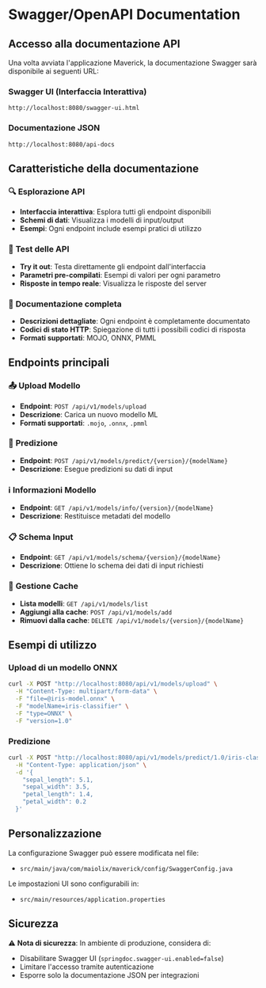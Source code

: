 # Swagger/OpenAPI Documentation

## Accesso alla documentazione API

Una volta avviata l'applicazione Maverick, la documentazione Swagger sarà disponibile ai seguenti URL:

### Swagger UI (Interfaccia Interattiva)
```
http://localhost:8080/swagger-ui.html
```

### Documentazione JSON
```
http://localhost:8080/api-docs
```

## Caratteristiche della documentazione

### 🔍 **Esplorazione API**
- **Interfaccia interattiva**: Esplora tutti gli endpoint disponibili
- **Schemi di dati**: Visualizza i modelli di input/output
- **Esempi**: Ogni endpoint include esempi pratici di utilizzo

### 🧪 **Test delle API**
- **Try it out**: Testa direttamente gli endpoint dall'interfaccia
- **Parametri pre-compilati**: Esempi di valori per ogni parametro
- **Risposte in tempo reale**: Visualizza le risposte del server

### 📖 **Documentazione completa**
- **Descrizioni dettagliate**: Ogni endpoint è completamente documentato
- **Codici di stato HTTP**: Spiegazione di tutti i possibili codici di risposta
- **Formati supportati**: MOJO, ONNX, PMML

## Endpoints principali

### 📤 **Upload Modello**
- **Endpoint**: `POST /api/v1/models/upload`
- **Descrizione**: Carica un nuovo modello ML
- **Formati supportati**: `.mojo`, `.onnx`, `.pmml`

### 🔮 **Predizione**
- **Endpoint**: `POST /api/v1/models/predict/{version}/{modelName}`
- **Descrizione**: Esegue predizioni su dati di input

### ℹ️ **Informazioni Modello**
- **Endpoint**: `GET /api/v1/models/info/{version}/{modelName}`
- **Descrizione**: Restituisce metadati del modello

### 📋 **Schema Input**
- **Endpoint**: `GET /api/v1/models/schema/{version}/{modelName}`
- **Descrizione**: Ottiene lo schema dei dati di input richiesti

### 📝 **Gestione Cache**
- **Lista modelli**: `GET /api/v1/models/list`
- **Aggiungi alla cache**: `POST /api/v1/models/add`
- **Rimuovi dalla cache**: `DELETE /api/v1/models/{version}/{modelName}`

## Esempi di utilizzo

### Upload di un modello ONNX
```bash
curl -X POST "http://localhost:8080/api/v1/models/upload" \
  -H "Content-Type: multipart/form-data" \
  -F "file=@iris-model.onnx" \
  -F "modelName=iris-classifier" \
  -F "type=ONNX" \
  -F "version=1.0"
```

### Predizione
```bash
curl -X POST "http://localhost:8080/api/v1/models/predict/1.0/iris-classifier" \
  -H "Content-Type: application/json" \
  -d '{
    "sepal_length": 5.1,
    "sepal_width": 3.5,
    "petal_length": 1.4,
    "petal_width": 0.2
  }'
```

## Personalizzazione

La configurazione Swagger può essere modificata nel file:
- `src/main/java/com/maiolix/maverick/config/SwaggerConfig.java`

Le impostazioni UI sono configurabili in:
- `src/main/resources/application.properties`

## Sicurezza

⚠️ **Nota di sicurezza**: In ambiente di produzione, considera di:
- Disabilitare Swagger UI (`springdoc.swagger-ui.enabled=false`)
- Limitare l'accesso tramite autenticazione
- Esporre solo la documentazione JSON per integrazioni
